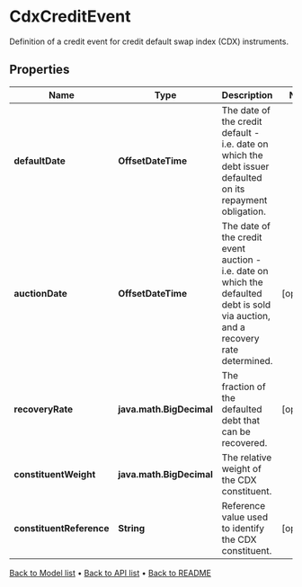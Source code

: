 

# CdxCreditEvent

Definition of a credit event for credit default swap index (CDX) instruments.

## Properties

| Name | Type | Description | Notes |
|------------ | ------------- | ------------- | -------------|
|**defaultDate** | **OffsetDateTime** | The date of the credit default - i.e. date on which the debt issuer defaulted on its repayment obligation. |  |
|**auctionDate** | **OffsetDateTime** | The date of the credit event auction - i.e. date on which the defaulted debt is sold via auction, and a recovery rate determined. |  [optional] |
|**recoveryRate** | **java.math.BigDecimal** | The fraction of the defaulted debt that can be recovered. |  [optional] |
|**constituentWeight** | **java.math.BigDecimal** | The relative weight of the CDX constituent. |  |
|**constituentReference** | **String** | Reference value used to identify the CDX constituent. |  [optional] |



[Back to Model list](../README.md#documentation-for-models) &#8226; [Back to API list](../README.md#documentation-for-api-endpoints) &#8226; [Back to README](../README.md)


